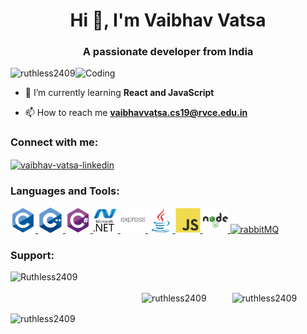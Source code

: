 <h1 align="center">Hi 👋, I'm Vaibhav Vatsa</h1>
<h3 align="center">A passionate developer from India</h3>
<img align="right" alt="Coding" width="400" src="https://img.freepik.com/free-photo/3d-portrait-people_23-2150793856.jpg">
<p align="left"> <img src="https://komarev.com/ghpvc/?username=ruthless2409&label=Profile%20views&color=0e75b6&style=flat" alt="ruthless2409" /> </p>

- 🌱 I’m currently learning **React and JavaScript**

- 📫 How to reach me **vaibhavvatsa.cs19@rvce.edu.in**

<h3 align="left">Connect with me:</h3>
<p align="left">
  <a href="https://www.linkedin.com/in/vaibhav-vatsa-b9201a207/" target="blank">
    <img align="center" src="https://cdn.jsdelivr.net/npm/simple-icons@3.13.0/icons/linkedin.svg" alt="vaibhav-vatsa-linkedin" height="30" width="40" />
  </a>
</p>

<h3 align="left">Languages and Tools:</h3>
<p align="left"> <a href="https://www.cprogramming.com/" target="_blank" rel="noreferrer"> <img src="https://raw.githubusercontent.com/devicons/devicon/master/icons/c/c-original.svg" alt="c" width="40" height="40"/> </a> <a href="https://www.w3schools.com/cpp/" target="_blank" rel="noreferrer"> <img src="https://raw.githubusercontent.com/devicons/devicon/master/icons/cplusplus/cplusplus-original.svg" alt="cplusplus" width="40" height="40"/> </a> <a href="https://www.w3schools.com/cs/" target="_blank" rel="noreferrer"> <img src="https://raw.githubusercontent.com/devicons/devicon/master/icons/csharp/csharp-original.svg" alt="csharp" width="40" height="40"/> </a> <a href="https://dotnet.microsoft.com/" target="_blank" rel="noreferrer"> <img src="https://raw.githubusercontent.com/devicons/devicon/master/icons/dot-net/dot-net-original-wordmark.svg" alt="dotnet" width="40" height="40"/> </a> <a href="https://expressjs.com" target="_blank" rel="noreferrer"> <img src="https://raw.githubusercontent.com/devicons/devicon/master/icons/express/express-original-wordmark.svg" alt="express" width="40" height="40"/> </a> <a href="https://www.java.com" target="_blank" rel="noreferrer"> <img src="https://raw.githubusercontent.com/devicons/devicon/master/icons/java/java-original.svg" alt="java" width="40" height="40"/> </a> <a href="https://developer.mozilla.org/en-US/docs/Web/JavaScript" target="_blank" rel="noreferrer"> <img src="https://raw.githubusercontent.com/devicons/devicon/master/icons/javascript/javascript-original.svg" alt="javascript" width="40" height="40"/> </a> <a href="https://nodejs.org" target="_blank" rel="noreferrer"> <img src="https://raw.githubusercontent.com/devicons/devicon/master/icons/nodejs/nodejs-original-wordmark.svg" alt="nodejs" width="40" height="40"/> </a> <a href="https://www.rabbitmq.com" target="_blank" rel="noreferrer"> <img src="https://www.vectorlogo.zone/logos/rabbitmq/rabbitmq-icon.svg" alt="rabbitMQ" width="40" height="40"/> </a> </p>

<h3 align="left">Support:</h3>
<p><a href="https://www.buymeacoffee.com/Ruthless2409"> <img align="left" src="https://cdn.buymeacoffee.com/buttons/v2/default-yellow.png" height="50" width="210" alt="Ruthless2409" /></a></p><br><br>

<div style="display: flex; justify-content: left; align-items: flex-start; gap: 20px;">
  <img src="https://github-readme-stats.vercel.app/api/top-langs?username=ruthless2409&show_icons=true&locale=en&layout=compact" alt="ruthless2409" style="width: 250px;" />
  <img src="https://github-readme-stats.vercel.app/api?username=ruthless2409&show_icons=true&locale=en&cache_seconds=86400" alt="ruthless2409" style="width: 300px;" />
</div>




<p><img align="center"; justify-content: left; src="https://github-readme-streak-stats.herokuapp.com/?user=ruthless2409&" alt="ruthless2409" /></p>

